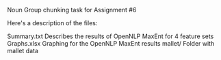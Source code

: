 Noun Group chunking task for Assignment #6

Here's a description of the files:

Summary.txt						Describes the results of OpenNLP MaxEnt for 4 feature sets
Graphs.xlsx						Graphing for the OpenNLP MaxEnt results
mallet/							Folder with mallet data
